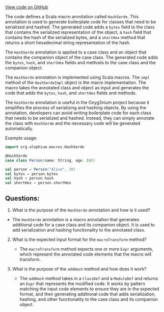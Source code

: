 [View code on GitHub](https://github.com/alephium/alephium/macros/src/main/scala/org/alephium/macros/HashSerde.scala)

The code defines a Scala macro annotation called `HashSerde`. This annotation is used to generate boilerplate code for classes that need to be serialized and hashed. The generated code adds a `bytes` field to the class that contains the serialized representation of the object, a `hash` field that contains the hash of the serialized bytes, and a `shortHex` method that returns a short hexadecimal string representation of the hash.

The `HashSerde` annotation is applied to a case class and an object that contains the companion object of the case class. The generated code adds the `bytes`, `hash`, and `shortHex` fields and methods to the case class and the companion object.

The `HashSerde` annotation is implemented using Scala macros. The `impl` method of the `HashSerdeImpl` object is the macro implementation. The macro takes the annotated class and object as input and generates the code that adds the `bytes`, `hash`, and `shortHex` fields and methods.

The `HashSerde` annotation is useful in the Oxyg3nium project because it simplifies the process of serializing and hashing objects. By using the annotation, developers can avoid writing boilerplate code for each class that needs to be serialized and hashed. Instead, they can simply annotate the class with `HashSerde` and the necessary code will be generated automatically.

Example usage:

```scala
import org.alephium.macros.HashSerde

@HashSerde
case class Person(name: String, age: Int)

val person = Person("Alice", 30)
val bytes = person.bytes
val hash = person.hash
val shortHex = person.shortHex
```
## Questions: 
 1. What is the purpose of the `HashSerde` annotation and how is it used?
   - The `HashSerde` annotation is a macro annotation that generates additional code for a case class and its companion object. It is used to add serialization and hashing functionality to the annotated class.
   
2. What is the expected input format for the `macroTransform` method?
   - The `macroTransform` method expects one or more `Expr` arguments, which represent the annotated code elements that the macro will transform.

3. What is the purpose of the `addHash` method and how does it work?
   - The `addHash` method takes in a `ClassDef` and a `ModuleDef` and returns an `Expr` that represents the modified code. It works by pattern matching the input code elements to ensure they are in the expected format, and then generating additional code that adds serialization, hashing, and other functionality to the case class and its companion object.